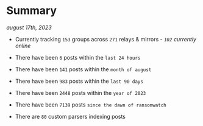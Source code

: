 
# Summary
_august 17th, 2023_

- Currently tracking `153` groups across `271` relays & mirrors - _`102` currently online_

- There have been `6` posts within the `last 24 hours`

- There have been `141` posts within the `month of august`

- There have been `983` posts within the `last 90 days`

- There have been `2448` posts within the `year of 2023`

- There have been `7139` posts `since the dawn of ransomwatch`

- There are `80` custom parsers indexing posts
